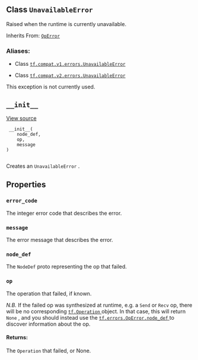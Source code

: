 

## Class  `UnavailableError` 
Raised when the runtime is currently unavailable.

Inherits From: [ `OpError` ](https://tensorflow.google.cn/api_docs/python/tf/errors/OpError)



### Aliases:

- Class [ `tf.compat.v1.errors.UnavailableError` ](/api_docs/python/tf/errors/UnavailableError)

- Class [ `tf.compat.v2.errors.UnavailableError` ](/api_docs/python/tf/errors/UnavailableError)

This exception is not currently used.



##  `__init__` 
[View source](https://github.com/tensorflow/tensorflow/blob/r2.0/tensorflow/python/framework/errors_impl.py#L468-L471)



```
 __init__(
    node_def,
    op,
    message
)
 
```

Creates an  `UnavailableError` .



## Properties


###  `error_code` 
The integer error code that describes the error.



###  `message` 
The error message that describes the error.



###  `node_def` 
The  `NodeDef`  proto representing the op that failed.



###  `op` 
The operation that failed, if known.

<em>N.B.</em> If the failed op was synthesized at runtime, e.g. a  `Send` 
or  `Recv`  op, there will be no corresponding
[ `tf.Operation` ](https://tensorflow.google.cn/api_docs/python/tf/Operation)
object.  In that case, this will return  `None` , and you should
instead use the [ `tf.errors.OpError.node_def` ](https://tensorflow.google.cn/api_docs/python/tf/errors/OpError#node_def) to
discover information about the op.



#### Returns:
The  `Operation`  that failed, or None.

